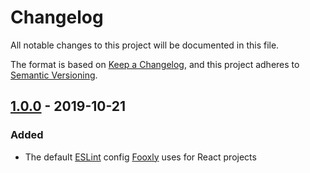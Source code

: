 <!-- markdownlint-disable -->
# Changelog
All notable changes to this project will be documented in this file.

The format is based on [Keep a Changelog](https://keepachangelog.com/en/1.0.0/),
and this project adheres to [Semantic Versioning](https://semver.org/spec/v2.0.0.html).

## [1.0.0] - 2019-10-21
### Added
- The default [ESLint] config [Fooxly] uses for React projects

[Fooxly]: https://www.fooxly.com/
[ESLint]: https://www.github.com/eslint/eslint
[1.0.0]: https://github.com/Fooxly/eslint-config-react/releases/tag/v1.0.0

